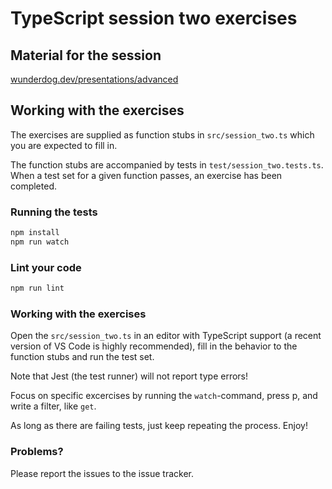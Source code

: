 # TypeScript session two exercises

## Material for the session

[wunderdog.dev/presentations/advanced](https://wunderdog.dev/presentations/advanced)

## Working with the exercises

The exercises are supplied as function stubs in `src/session_two.ts` which you are expected to fill in.

The function stubs are accompanied by tests in `test/session_two.tests.ts`. When a test set for a given function passes, an exercise has been completed.

### Running the tests

```bash
npm install
npm run watch
```

### Lint your code

```bash
npm run lint
```

### Working with the exercises

Open the `src/session_two.ts` in an editor with TypeScript support (a recent version of VS Code is highly recommended), fill in the behavior to the function stubs and run the test set.

Note that Jest (the test runner) will not report type errors!

Focus on specific excercises by running the `watch`-command, press p, and write a filter, like `get`.

As long as there are failing tests, just keep repeating the process. Enjoy!

### Problems?

Please report the issues to the issue tracker.
